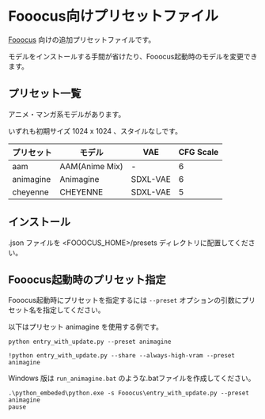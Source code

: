 # Fooocus向けプリセットファイル

[Fooocus](https://github.com/lllyasviel/Fooocus/) 向けの追加プリセットファイルです。

モデルをインストールする手間が省けたり、Fooocus起動時のモデルを変更できます。

## プリセット一覧

アニメ・マンガ系モデルがあります。

いずれも初期サイズ 1024 x 1024 、スタイルなしです。

| プリセット | モデル | VAE | CFG Scale |
| ---- | ---- | ---- | ---- |
| aam | AAM(Anime Mix) | - | 6 |
| animagine | Animagine | SDXL-VAE | 6 |
| cheyenne | CHEYENNE | SDXL-VAE | 5 |

## インストール

.json ファイルを <FOOOCUS_HOME>/presets ディレクトリに配置してください。

## Fooocus起動時のプリセット指定

Fooocus起動時にプリセットを指定するには `--preset` オプションの引数にプリセット名を指定してください。

以下はプリセット animagine を使用する例です。

```例：Mac
python entry_with_update.py --preset animagine
```

```例：Google Colab
!python entry_with_update.py --share --always-high-vram --preset animagine
```
Windows 版は `run_animagine.bat` のような.batファイルを作成してください。

```例：Windows（run_animagine.bat）
.\python_embeded\python.exe -s Fooocus\entry_with_update.py --preset animagine
pause
```

